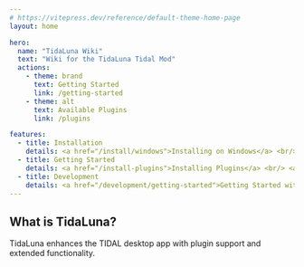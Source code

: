 ```yaml
---
# https://vitepress.dev/reference/default-theme-home-page
layout: home

hero:
  name: "TidaLuna Wiki"
  text: "Wiki for the TidaLuna Tidal Mod"
  actions:
    - theme: brand
      text: Getting Started
      link: /getting-started
    - theme: alt
      text: Available Plugins
      link: /plugins

features:
  - title: Installation
    details: <a href="/install/windows">Installing on Windows</a> <br/> <a href="/install/linux"> Installing on Linux</a> <br/> <a href="/install/mac">Installing on MacOS</a>
  - title: Getting Started
    details: <a href="/install-plugins">Installing Plugins</a> <br/> <a href="/settings">Luna Settings and Festures</a> <br/> <a href="/plugin-settings">Plugin Setttings</a>
  - title: Development
    details: <a href="/development/getting-started">Getting Started with Plugin Development</a> <br/> <a href="/development/documentation/intro">TidaLuna development Documentation</a> <br/> <a href="/development/resources">Useful Resources</a>
---
```


## What is TidaLuna?

TidaLuna enhances the TIDAL desktop app with plugin support and extended functionality.

<Contributors />
